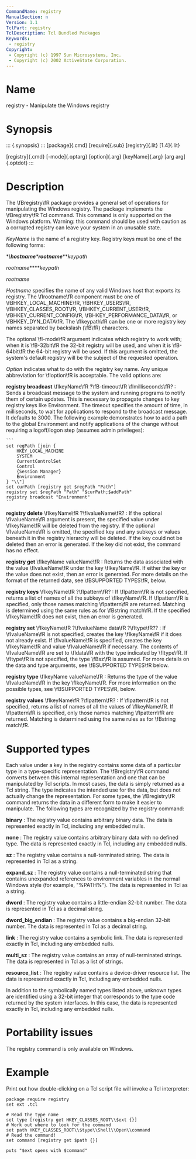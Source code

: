 ```yaml
---
CommandName: registry
ManualSection: n
Version: 1.1
TclPart: registry
TclDescription: Tcl Bundled Packages
Keywords:
 - registry
Copyright:
 - Copyright (c) 1997 Sun Microsystems, Inc.
 - Copyright (c) 2002 ActiveState Corporation.
---
```


# Name

registry - Manipulate the Windows registry

# Synopsis

::: {.synopsis} :::
[package]{.cmd} [require]{.sub} [registry]{.lit} [1.4]{.lit}

[registry]{.cmd} [-mode]{.optarg} [option]{.arg} [keyName]{.arg} [arg arg]{.optdot}
:::

# Description

The \fBregistry\fR package provides a general set of operations for manipulating the Windows registry.  The package implements the \fBregistry\fR Tcl command.  This command is only supported on the Windows platform.  Warning: this command should be used with caution as a corrupted registry can leave your system in an unusable state.

*KeyName* is the name of a registry key.  Registry keys must be one of the following forms:

**\\***hostname***\***rootname***\***keypath*

*rootname***\***keypath*

*rootname*

*Hostname* specifies the name of any valid Windows host that exports its registry.  The \fIrootname\fR component must be one of \fBHKEY_LOCAL_MACHINE\fR, \fBHKEY_USERS\fR, \fBHKEY_CLASSES_ROOT\fR, \fBHKEY_CURRENT_USER\fR, \fBHKEY_CURRENT_CONFIG\fR, \fBHKEY_PERFORMANCE_DATA\fR, or \fBHKEY_DYN_DATA\fR.  The \fIkeypath\fR can be one or more registry key names separated by backslash (\fB\\fR) characters.

The optional \fI-mode\fR argument indicates which registry to work with; when it is \fB-32bit\fR the 32-bit registry will be used, and when it is \fB-64bit\fR the 64-bit registry will be used. If this argument is omitted, the system's default registry will be the subject of the requested operation.

*Option* indicates what to do with the registry key name.  Any unique abbreviation for \fIoption\fR is acceptable.  The valid options are:

**registry broadcast** \fIkeyName\fR ?\fB-timeout\fR \fImilliseconds\fR?
: Sends a broadcast message to the system and running programs to notify them of certain updates.  This is necessary to propagate changes to key registry keys like Environment.  The timeout specifies the amount of time, in milliseconds, to wait for applications to respond to the broadcast message. It defaults to 3000.  The following example demonstrates how to add a path to the global Environment and notify applications of the change without requiring a logoff/logon step (assumes admin privileges):

    ```
    set regPath [join {
        HKEY_LOCAL_MACHINE
        SYSTEM
        CurrentControlSet
        Control
        {Session Manager}
        Environment
    } "\\"]
    set curPath [registry get $regPath "Path"]
    registry set $regPath "Path" "$curPath;$addPath"
    registry broadcast "Environment"
    ```

**registry delete** \fIkeyName\fR ?\fIvalueName\fR?
: If the optional \fIvalueName\fR argument is present, the specified value under \fIkeyName\fR will be deleted from the registry.  If the optional \fIvalueName\fR is omitted, the specified key and any subkeys or values beneath it in the registry hierarchy will be deleted.  If the key could not be deleted then an error is generated.  If the key did not exist, the command has no effect.

**registry get** \fIkeyName valueName\fR
: Returns the data associated with the value \fIvalueName\fR under the key \fIkeyName\fR.  If either the key or the value does not exist, then an error is generated.  For more details on the format of the returned data, see \fBSUPPORTED TYPES\fR, below.

**registry keys** \fIkeyName\fR ?\fIpattern\fR?
: If \fIpattern\fR is not specified, returns a list of names of all the subkeys of \fIkeyName\fR.  If \fIpattern\fR is specified, only those names matching \fIpattern\fR are returned.  Matching is determined using the same rules as for \fBstring match\fR.  If the specified \fIkeyName\fR does not exist, then an error is generated.

**registry set** \fIkeyName\fR ?\fIvalueName data\fR ?\fItype\fR??
: If \fIvalueName\fR is not specified, creates the key \fIkeyName\fR if it does not already exist.  If \fIvalueName\fR is specified, creates the key \fIkeyName\fR and value \fIvalueName\fR if necessary.  The contents of \fIvalueName\fR are set to \fIdata\fR with the type indicated by \fItype\fR.  If \fItype\fR is not specified, the type \fBsz\fR is assumed.  For more details on the data and type arguments, see \fBSUPPORTED TYPES\fR below.

**registry type** \fIkeyName valueName\fR
: Returns the type of the value \fIvalueName\fR in the key \fIkeyName\fR.  For more information on the possible types, see \fBSUPPORTED TYPES\fR, below.

**registry values** \fIkeyName\fR ?\fIpattern\fR?
: If \fIpattern\fR is not specified, returns a list of names of all the values of \fIkeyName\fR.  If \fIpattern\fR is specified, only those names matching \fIpattern\fR are returned.  Matching is determined using the same rules as for \fBstring match\fR.


# Supported types

Each value under a key in the registry contains some data of a particular type in a type-specific representation.  The \fBregistry\fR command converts between this internal representation and one that can be manipulated by Tcl scripts.  In most cases, the data is simply returned as a Tcl string.  The type indicates the intended use for the data, but does not actually change the representation.  For some types, the \fBregistry\fR command returns the data in a different form to make it easier to manipulate.  The following types are recognized by the registry command:

**binary**
: The registry value contains arbitrary binary data.  The data is represented exactly in Tcl, including any embedded nulls.

**none**
: The registry value contains arbitrary binary data with no defined type.  The data is represented exactly in Tcl, including any embedded nulls.

**sz**
: The registry value contains a null-terminated string.  The data is represented in Tcl as a string.

**expand_sz**
: The registry value contains a null-terminated string that contains unexpanded references to environment variables in the normal Windows style (for example, "%PATH%"). The data is represented in Tcl as a string.

**dword**
: The registry value contains a little-endian 32-bit number.  The data is represented in Tcl as a decimal string.

**dword_big_endian**
: The registry value contains a big-endian 32-bit number.  The data is represented in Tcl as a decimal string.

**link**
: The registry value contains a symbolic link.  The data is represented exactly in Tcl, including any embedded nulls.

**multi_sz**
: The registry value contains an array of null-terminated strings.  The data is represented in Tcl as a list of strings.

**resource_list**
: The registry value contains a device-driver resource list.  The data is represented exactly in Tcl, including any embedded nulls.


In addition to the symbolically named types listed above, unknown types are identified using a 32-bit integer that corresponds to the type code returned by the system interfaces.  In this case, the data is represented exactly in Tcl, including any embedded nulls.

# Portability issues

The registry command is only available on Windows.

# Example

Print out how double-clicking on a Tcl script file will invoke a Tcl interpreter:

```
package require registry
set ext .tcl

# Read the type name
set type [registry get HKEY_CLASSES_ROOT\\$ext {}]
# Work out where to look for the command
set path HKEY_CLASSES_ROOT\\$type\\Shell\\Open\\command
# Read the command!
set command [registry get $path {}]

puts "$ext opens with $command"
```

